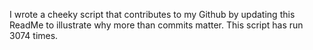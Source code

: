 I wrote a cheeky script that contributes to my Github by updating this ReadMe to illustrate why more than commits matter. This script has run 3074 times.